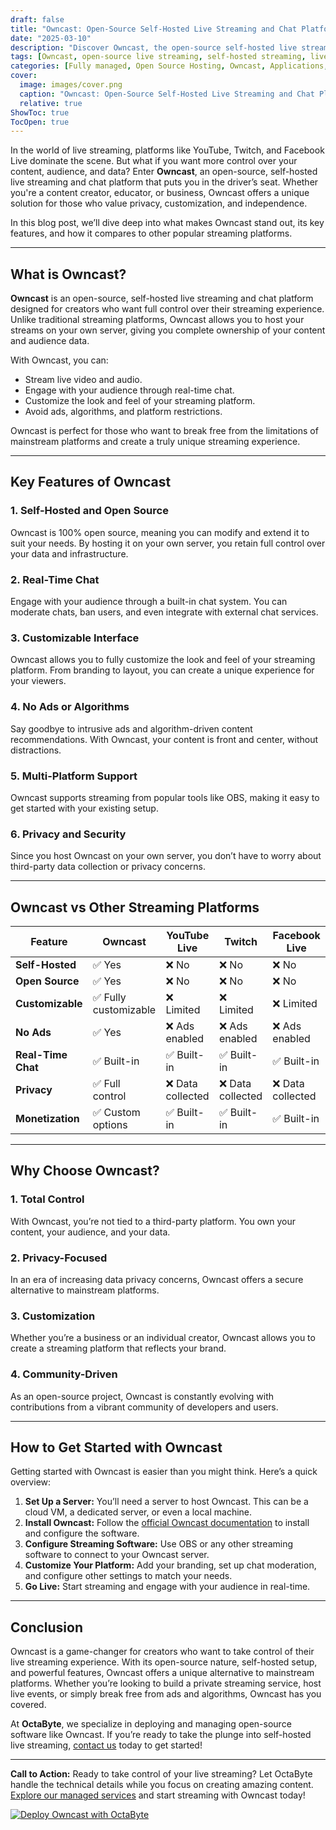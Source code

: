 ```yaml
---
draft: false
title: "Owncast: Open-Source Self-Hosted Live Streaming and Chat Platform for Total Control"
date: "2025-03-10"
description: "Discover Owncast, the open-source self-hosted live streaming and chat platform that gives you total control over your content. Learn how Owncast compares to other streaming solutions and why it’s the perfect choice for creators who value privacy and customization."
tags: [Owncast, open-source live streaming, self-hosted streaming, live streaming platform, Owncast vs alternatives, Owncast setup, Owncast features, live streaming software, Owncast chat, Owncast customization]
categories: [Fully managed, Open Source Hosting, Owncast, Applications, Forum Community, Fediverse]
cover:
  image: images/cover.png
  caption: "Owncast: Open-Source Self-Hosted Live Streaming and Chat Platform for Total Control"
  relative: true
ShowToc: true
TocOpen: true
---
```



In the world of live streaming, platforms like YouTube, Twitch, and Facebook Live dominate the scene. But what if you want more control over your content, audience, and data? Enter **Owncast**, an open-source, self-hosted live streaming and chat platform that puts you in the driver’s seat. Whether you're a content creator, educator, or business, Owncast offers a unique solution for those who value privacy, customization, and independence.

In this blog post, we’ll dive deep into what makes Owncast stand out, its key features, and how it compares to other popular streaming platforms.

---

## What is Owncast?

**Owncast** is an open-source, self-hosted live streaming and chat platform designed for creators who want full control over their streaming experience. Unlike traditional streaming platforms, Owncast allows you to host your streams on your own server, giving you complete ownership of your content and audience data.

With Owncast, you can:
- Stream live video and audio.
- Engage with your audience through real-time chat.
- Customize the look and feel of your streaming platform.
- Avoid ads, algorithms, and platform restrictions.

Owncast is perfect for those who want to break free from the limitations of mainstream platforms and create a truly unique streaming experience.

---

## Key Features of Owncast

### 1. **Self-Hosted and Open Source**
Owncast is 100% open source, meaning you can modify and extend it to suit your needs. By hosting it on your own server, you retain full control over your data and infrastructure.

### 2. **Real-Time Chat**
Engage with your audience through a built-in chat system. You can moderate chats, ban users, and even integrate with external chat services.

### 3. **Customizable Interface**
Owncast allows you to fully customize the look and feel of your streaming platform. From branding to layout, you can create a unique experience for your viewers.

### 4. **No Ads or Algorithms**
Say goodbye to intrusive ads and algorithm-driven content recommendations. With Owncast, your content is front and center, without distractions.

### 5. **Multi-Platform Support**
Owncast supports streaming from popular tools like OBS, making it easy to get started with your existing setup.

### 6. **Privacy and Security**
Since you host Owncast on your own server, you don’t have to worry about third-party data collection or privacy concerns.

---

## Owncast vs Other Streaming Platforms

| Feature                | Owncast                  | YouTube Live            | Twitch                  | Facebook Live           |
|------------------------|--------------------------|-------------------------|-------------------------|-------------------------|
| **Self-Hosted**        | ✅ Yes                   | ❌ No                   | ❌ No                   | ❌ No                   |
| **Open Source**        | ✅ Yes                   | ❌ No                   | ❌ No                   | ❌ No                   |
| **Customizable**       | ✅ Fully customizable    | ❌ Limited              | ❌ Limited              | ❌ Limited              |
| **No Ads**             | ✅ Yes                   | ❌ Ads enabled          | ❌ Ads enabled          | ❌ Ads enabled          |
| **Real-Time Chat**     | ✅ Built-in              | ✅ Built-in             | ✅ Built-in             | ✅ Built-in             |
| **Privacy**            | ✅ Full control          | ❌ Data collected       | ❌ Data collected       | ❌ Data collected       |
| **Monetization**       | ✅ Custom options        | ✅ Built-in             | ✅ Built-in             | ✅ Built-in             |

---

## Why Choose Owncast?

### 1. **Total Control**
With Owncast, you’re not tied to a third-party platform. You own your content, your audience, and your data.

### 2. **Privacy-Focused**
In an era of increasing data privacy concerns, Owncast offers a secure alternative to mainstream platforms.

### 3. **Customization**
Whether you’re a business or an individual creator, Owncast allows you to create a streaming platform that reflects your brand.

### 4. **Community-Driven**
As an open-source project, Owncast is constantly evolving with contributions from a vibrant community of developers and users.

---

## How to Get Started with Owncast

Getting started with Owncast is easier than you might think. Here’s a quick overview:

1. **Set Up a Server:** You’ll need a server to host Owncast. This can be a cloud VM, a dedicated server, or even a local machine.
2. **Install Owncast:** Follow the [official Owncast documentation](https://owncast.online/docs/) to install and configure the software.
3. **Configure Streaming Software:** Use OBS or any other streaming software to connect to your Owncast server.
4. **Customize Your Platform:** Add your branding, set up chat moderation, and configure other settings to match your needs.
5. **Go Live:** Start streaming and engage with your audience in real-time.

---

## Conclusion

Owncast is a game-changer for creators who want to take control of their live streaming experience. With its open-source nature, self-hosted setup, and powerful features, Owncast offers a unique alternative to mainstream platforms. Whether you’re looking to build a private streaming service, host live events, or simply break free from ads and algorithms, Owncast has you covered.

At **OctaByte**, we specialize in deploying and managing open-source software like Owncast. If you’re ready to take the plunge into self-hosted live streaming, [contact us](https://octabyte.io) today to get started!

---

**Call to Action:** Ready to take control of your live streaming? Let OctaByte handle the technical details while you focus on creating amazing content. [Explore our managed services](https://octabyte.io) and start streaming with Owncast today!

[![Deploy Owncast with OctaByte](/images/deploy-on-octabyte.png)](https://octabyte.io/fully-managed-open-source-services/applications/forum-community/owncast)